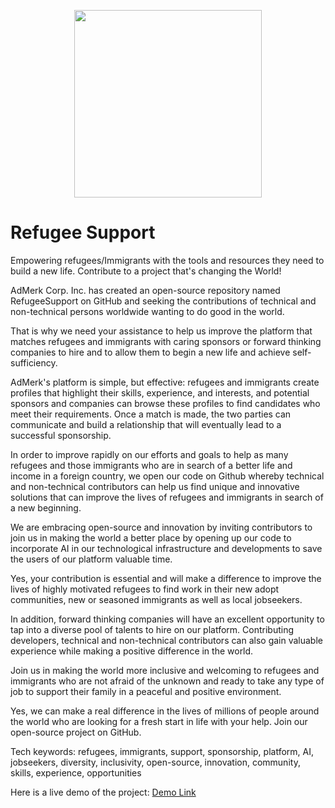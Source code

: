 <p align="center">
<img src="https://i.ibb.co/K5NGHVp/Admerk.png" width="300" />
<h1>Refugee Support</h1>
<p>
Empowering refugees/Immigrants with the tools and resources they need to build a new life. Contribute to a project that's changing the World!</p>
</p>
AdMerk Corp. Inc. has created an open-source repository named RefugeeSupport on GitHub and seeking the contributions of technical and non-technical persons worldwide wanting to do good in the world.

That is why we need your assistance to help us improve the platform that matches refugees and immigrants with caring sponsors or forward thinking companies to hire and to allow them to begin a new life and achieve self-sufficiency.

AdMerk's platform is simple, but effective: refugees and immigrants create profiles that highlight their skills, experience, and interests, and potential sponsors and companies can browse these profiles to find candidates who meet their requirements. Once a match is made, the two parties can communicate and build a relationship that will eventually lead to a successful sponsorship.

In order to improve rapidly on our efforts and goals to help as many refugees and those immigrants who are in search of a better life and income in a foreign country, we open our code on Github whereby technical and non-technical contributors can help us find unique and innovative solutions that can improve the lives of refugees and immigrants in search of a new beginning.

We are embracing open-source and innovation by inviting contributors to join us in making the world a better place by opening up our code to incorporate AI in our technological infrastructure and developments to save the users of our platform valuable time.

Yes, your contribution is essential and will make a difference to improve the lives of highly motivated refugees to find work in their new adopt communities, new or seasoned immigrants as well as local jobseekers.

In addition, forward thinking companies will have an excellent opportunity to tap into a diverse pool of talents to hire on our platform. Contributing developers, technical and non-technical contributors can also gain valuable experience while making a positive difference in the world.

Join us in making the world more inclusive and welcoming to refugees and immigrants who are not afraid of the unknown and ready to take any type of job to support their family in a peaceful and positive environment.

Yes, we can make a real difference in the lives of millions of people around the world who are looking for a fresh start in life with your help. Join our open-source project on GitHub.

Tech keywords: refugees, immigrants, support, sponsorship, platform, AI, jobseekers, diversity, inclusivity, open-source, innovation, community, skills, experience, opportunities

Here is a live demo of the project: [Demo Link](http://www.admerkcorp.com)

